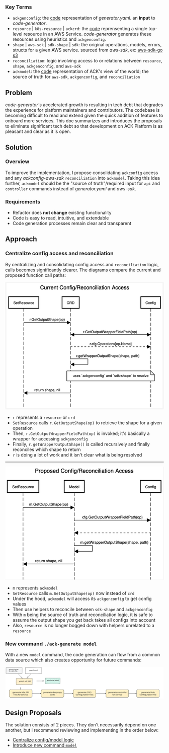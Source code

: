 ### Key Terms
* `ackgenconfig`: the [code](https://github.com/aws-controllers-k8s/code-generator/blob/main/pkg/generate/config/config.go#L24) representation of *generator.yaml*. an **input** to *code-generator*.
* `resource` | `k8s-resource` | `ackcrd`: the [code](https://github.com/aws-controllers-k8s/code-generator/blob/main/pkg/model/crd.go#L63) reprensenting a single top-level resource in an AWS Service. *code-generator* generates these resources using heuristics and `ackgenconfig`.
* `shape` | `aws-sdk` | `sdk-shape` | `sdk`: the original operations, models, errors, structs for a given AWS service. sourced from *aws-sdk*, ex: [aws-sdk-go s3](https://github.com/aws/aws-sdk-go/blob/main/models/apis/s3/2006-03-01/api-2.json#L1)
* `reconciliation`: logic involving access to or relations between `resource`, `shape`, `ackgenconfig`, and `aws-sdk`
* `ackmodel`: the [code](https://github.com/aws-controllers-k8s/code-generator/blob/main/pkg/model/model.go#L36) representation of ACK's view of the world; the source of truth for `aws-sdk`, `ackgenconfig`, and `reconciliation`


## Problem
*code-generator's* accelerated growth is resulting in tech debt that degrades the experience for platform maintainers and contributors. The codebase is becoming difficult to read and extend given the quick addition of features to onboard more services. This doc summarizes and introduces the proposals to eliminate significant tech debt so that development on ACK Platform is as pleasant and clear as it is open.


## Solution

### Overview
To improve the implementation, I propose consolidating `ackconfig` access and any *ackconfig-aws-sdk* `reconciliation` into `ackmodel`. Taking this idea further, `ackmodel` should be the "source of truth"/required input for `api` and `controller` commands instead of *generator.yaml* and *aws-sdk*.


### Requirements
* Refactor does **not change** existing functionality
* Code is easy to read, intuitive, and extendable
* Code generation processes remain clear and transparent

## Approach

### Centralize config access and reconciliation
By centralizing and consolidating config access and `reconciliation` logic, calls becomes significantly clearer. The diagrams compare the current and proposed function call paths:

![current-config-access](./images/current_config_access.png)
* `r` represents a `resource` or `crd`
* `SetResource` calls `r.GetOutputShape(op)` to retrieve the shape for a given operation
* Then, `r.GetOutputWrapperFieldPath(op)` is invoked; it's basically a wrapper for accessing `ackgenconfig`
* Finally, `r.getWrapperOutputShape()` is called recursively and finally reconciles which shape to return
* `r` is doing a lot of work and it isn't clear what is being resolved


---

![proposed-config-access](./images/proposed_config_access.png)
* `m` represents `ackmodel`
* `SetResource` calls `m.GetOutputShape(op)` now instead of `crd`
* Under the hood, `ackmodel` will access its `ackgenconfig` to get config values
* Then use helpers to reconcile between `sdk-shape` and `ackgenconfig`
* With `m` being the source of truth and reconciliation logic, it is safe to assume the output shape you get back takes all configs into account
* Also, `resource` is no longer bogged down with helpers unrelated to a `resource`


### New command `./ack-generate model`
With a new `model` command, the code generation can flow from a common data source which also creates opportunity for future commands:

![proposed-gen](./images/proposed_gen.png)


## Design Proposals
The solution consists of 2 pieces. They don't necessarily depend on one another, but I recommend reviewing and implementing in the order below:
   * [Centralize config/model logic](./centralize_1.md)
   * [Introduce new command `model`](./model_cmd_2.md)